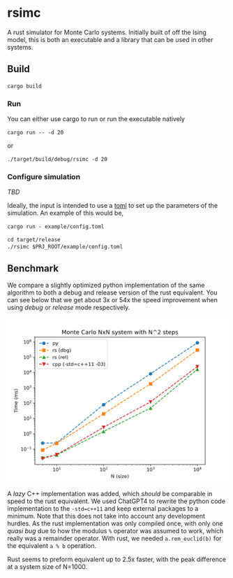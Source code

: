 # rsimc

A rust simulator for Monte Carlo systems. Initially built of off the Ising model, this is both an executable and a library that can be used in other systems.

## Build

```
cargo build
```

### Run

You can either use cargo to run or run the executable natively

```
cargo run -- -d 20
```

or 

```
./target/build/debug/rsimc -d 20
```

### Configure simulation

*TBD*

Ideally, the input is intended to use a [toml](https://toml.io/en/) to set up the parameters of the simulation. An example of this would be,

```
cargo run - example/config.toml
```

```
cd target/release
./rsimc $PRJ_ROOT/example/config.toml
```

## Benchmark

We compare a slightly optimized python implementation of the same algorithm to both a debug and release version of the rust equivalent. You can see below that we get about 3x or 54x the speed improvement when using *debug* or *release* mode respectively.

![Benchmark](./assets/benchmark.png)

A *lazy* C++ implementation was added, which *should* be comparable in speed to the rust equivalent. We used ChatGPT4 to rewrite the python code implementation to the `-std=c++11` and keep external packages to a minimum. Note that this does not take into account any development hurdles. As the rust implementation was only compiled once, with only one *quasi bug* due to how the modulus `%` operator was assumed to work, which really was a remainder operator. With rust, we needed `a.rem_euclid(b)` for the equivalent `a % b` operation.

Rust seems to preform equivalent up to 2.5x faster, with the peak difference at a system size of N=1000.
